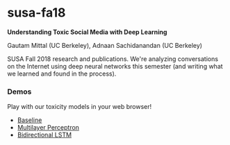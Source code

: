 # susa-fa18
**Understanding Toxic Social Media with Deep Learning**

Gautam Mittal (UC Berkeley), Adnaan Sachidanandan (UC Berkeley)

SUSA Fall 2018 research and publications. We're analyzing conversations on the Internet using deep neural networks this semester (and writing what we learned and found in the process).

### Demos
Play with our toxicity models in your web browser!
- [Baseline](https://gautam.cc/susa-fa18/interactive/models/baseline/)
- [Multilayer Perceptron](https://gautam.cc/susa-fa18/interactive/models/mlp/)
- [Bidirectional LSTM](https://gautam.cc/susa-fa18/interactive/models/lstm/)
